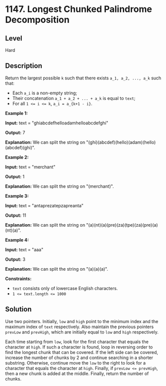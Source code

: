 # 1147. Longest Chunked Palindrome Decomposition
## Level
Hard

## Description
Return the largest possible `k` such that there exists `a_1, a_2, ..., a_k` such that:

* Each `a_i` is a non-empty string;
* Their concatenation `a_1 + a_2 + ... + a_k` is equal to `text`;
* For all `1 <= i <= k`, `a_i = a_{k+1 - i}`.

**Example 1:**

**Input:** text = "ghiabcdefhelloadamhelloabcdefghi"

**Output:** 7

**Explanation:** We can split the string on "(ghi)(abcdef)(hello)(adam)(hello)(abcdef)(ghi)".

**Example 2:**

**Input:** text = "merchant"

**Output:** 1

**Explanation:** We can split the string on "(merchant)".

**Example 3:**

**Input:** text = "antaprezatepzapreanta"

**Output:** 11

**Explanation:** We can split the string on "(a)(nt)(a)(pre)(za)(tpe)(za)(pre)(a)(nt)(a)".

**Example 4:**

**Input:** text = "aaa"

**Output:** 3

**Explanation:** We can split the string on "(a)(a)(a)".

**Constraints:**

* `text` consists only of lowercase English characters.
* `1 <= text.length <= 1000`

## Solution
Use two pointers. Initially, `low` and `high` point to the minimum index and the maximum index of `text` respectively. Also maintain the previous pointers `prevLow` and `prevHigh`, which are initially equal to `low` and `high` respectively.

Each time starting from `low`, look for the first character that equals the character at `high`. If such a character is found, loop in reversing order to find the longest chunk that can be covered. If the left side can be covered, increase the number of chunks by 2 and continue searching in a shorter substring. Otherwise, continue move the `low` to the right to look for a character that equals the character at `high`. Finally, if `prevLow <= prevHigh`, then a new chunk is added at the middle. Finally, return the number of chunks.
